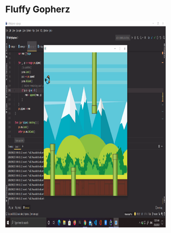 # Fluffy Gopherz

<img align="center" src="https://github.com/chairielazizi/fluffy-gopherz/blob/master/go.png" alt="Just a pic" width=900px height=650px/>
